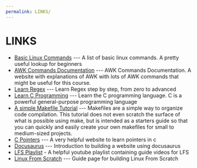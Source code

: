 ```yaml
---
permalink: LINKS/
---
```


# LINKS
- [Basic Linux Commands](https://linuxopsys.com/topics/basic-linux-commands) --- A list of basic linux commands. A pretty useful lookup for beginners
- [AWK Commands Documentation](https://www.geeksforgeeks.org/awk-command-unixlinux-examples/) --- AWK Commands Documentation. A website with explanations of AWK with lots of AWK commands that might be useful for this course.
- [Learn Regex](https://regexlearn.com/) --- Learn Regex step by step, from zero to advanced
- [Learn C Programming](https://www.programiz.com/c-programming) --- Learn the C programming language. C is a powerful general-purpose programming language 
- [A simple Makefile Tutorial](https://www.cs.colby.edu/maxwell/courses/tutorials/maketutor/) --- Makefiles are a simple way to organize code compilation. This tutorial does not even scratch the surface of what is possible using make, but is intended as a starters guide so that you can quickly and easily create your own makefiles for small to medium-sized projects. 
- [C Pointers](https://www.w3schools.com/c/c_pointers.php) --- A very helpful website to learn pointers in c 
- [Docusaurus](https://docusaurus.io/docs) --- Introduction to building a website using docusaurus
- [LFS Playlist](https://www.youtube.com/playlist?list=PLyc5xVO2uDsCKdz6-Ojah0o-ZTqGE7HEX) - A helpful youtube playlist containing guide videos for LFS
- [Linux From Scratch](https://www.linuxfromscratch.org/lfs/view/12.1/index.html) --- Guide page for building Linux From Scratch
